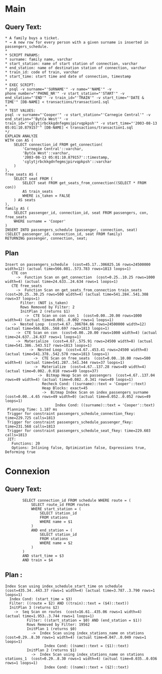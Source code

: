 # Main

## Query Text:
	* A family buys a ticket.
	* → A new row for every person with a given surname is inserted in passengers_schedule.
	*
	* SCRIPT PARAMS:
	* surname: family name, varchar
	* start_station: name of start station of connection, varchar
	* end_station: name of destination station of connection, varchar
	* train_id: code of train, varchar
	* start_time: start time and date of connection, timestamp
	*
	* EXEC SCRIPT:
	* psql -v surname="'SURNAME'" -v name="'NAME'" -v phone_number="'PHONE_NR'" -v start_station="'START'" -v end_station="'END'" -v train_id="'TRAIN'" -v start_time="'DATE & TIME'" [DB-NAME] < transactions/transaction1.sql
	*
	* TEST VALUES:
	psql -v surname="'Cooper'" -v start_station="'Carnegie Central'" -v end_station="'Bytča West'" -v train_id="'cglytjrbckkgdnfegmsjpirvqpkpsh'" -v start_time="'2003-08-13 05:01:10.879157'" [DB-NAME] < transactions/transaction1.sql
	*/
	EXPLAIN ANALYZE
	WITH con AS (
		SELECT connection_id FROM get_connection(
			'Carnegie Central'::varchar,
			'Bytča West'::varchar,
			'2003-08-13 05:01:10.879157'::timestamp,
			'cglytjrbckkgdnfegmsjpirvqpkpsh'::varchar
		)
	),
	free_seats AS (
		SELECT seat FROM (
			SELECT seat FROM get_seats_from_connection((SELECT * FROM con))
			AS train_seats
			WHERE is_taken = FALSE
		) AS seats
	),
	family AS (
		SELECT passenger_id, connection_id, seat FROM passengers, con, free_seats
		WHERE surname = 'Cooper'
	)
	INSERT INTO passengers_schedule (passenger, connection, seat)
	(SELECT passenger_id, connection_id, seat FROM family)
	RETURNING passenger, connection, seat;
## Plan
	Insert on passengers_schedule  (cost=45.17..306825.16 rows=24500000 width=12) (actual time=566.081..573.783 rows=1813 loops=1)
	   CTE con
	     ->  Function Scan on get_connection  (cost=0.25..10.25 rows=1000 width=4) (actual time=24.633..24.634 rows=1 loops=1)
	   CTE free_seats
	     ->  Function Scan on get_seats_from_connection train_seats  (cost=20.25..30.25 rows=500 width=4) (actual time=541.284..541.308 rows=37 loops=1)
		   Filter: (NOT is_taken)
		   Rows Removed by Filter: 2
		   InitPlan 2 (returns $1)
		     ->  CTE Scan on con con_1  (cost=0.00..20.00 rows=1000 width=4) (actual time=0.001..0.002 rows=1 loops=1)
	   ->  Nested Loop  (cost=4.67..306784.66 rows=24500000 width=12) (actual time=566.026..568.697 rows=1813 loops=1)
		 ->  CTE Scan on con  (cost=0.00..20.00 rows=1000 width=4) (actual time=24.637..24.637 rows=1 loops=1)
		 ->  Materialize  (cost=4.67..575.91 rows=24500 width=8) (actual time=541.386..543.517 rows=1813 loops=1)
		       ->  Nested Loop  (cost=4.67..453.41 rows=24500 width=8) (actual time=541.378..542.578 rows=1813 loops=1)
			     ->  CTE Scan on free_seats  (cost=0.00..10.00 rows=500 width=4) (actual time=541.287..541.344 rows=37 loops=1)
			     ->  Materialize  (cost=4.67..137.28 rows=49 width=4) (actual time=0.002..0.018 rows=49 loops=37)
				   ->  Bitmap Heap Scan on passengers  (cost=4.67..137.04 rows=49 width=4) (actual time=0.082..0.341 rows=49 loops=1)
					 Recheck Cond: ((surname)::text = 'Cooper'::text)
					 Heap Blocks: exact=45
					 ->  Bitmap Index Scan on index_passengers_surname  (cost=0.00..4.65 rows=49 width=0) (actual time=0.052..0.052 rows=49 loops=1)
					       Index Cond: ((surname)::text = 'Cooper'::text)
	 Planning Time: 1.187 ms
	 Trigger for constraint passengers_schedule_connection_fkey: time=229.725 calls=1813
	 Trigger for constraint passengers_schedule_passenger_fkey: time=231.568 calls=1813
	 Trigger for constraint passengers_schedule_seat_fkey: time=229.603 calls=1813
	 JIT:
	   Functions: 20
	   Options: Inlining false, Optimization false, Expressions true, Deforming true
   
# Connexion

## Query Text: 
			SELECT connection_id FROM schedule WHERE route = (
				SELECT route_id FROM routes
				WHERE start_station = (
					SELECT station_id
					FROM stations
					WHERE name = $1
				)
				AND end_station = (
					SELECT station_id
					FROM stations
					WHERE name = $2
				)
			)
			AND start_time = $3
			AND train = $4
## Plan :
	Index Scan using index_schedule_start_time on schedule  (cost=435.34..443.37 rows=1 width=4) (actual time=3.787..3.790 rows=1 loops=1)
	  Index Cond: (start_time = $3)
	  Filter: ((route = $2) AND ((train)::text = ($4)::text))
	  InitPlan 3 (returns $2)
	    ->  Seq Scan on routes  (cost=16.61..435.06 rows=1 width=4) (actual time=1.953..3.744 rows=1 loops=1)
	          Filter: ((start_station = $0) AND (end_station = $1))
	          Rows Removed by Filter: 19562
	          InitPlan 1 (returns $0)
	            ->  Index Scan using index_stations_name on stations  (cost=0.29..8.30 rows=1 width=4) (actual time=0.047..0.049 rows=1 loops=1)
	                  Index Cond: ((name)::text = ($1)::text)
	          InitPlan 2 (returns $1)
	            ->  Index Scan using index_stations_name on stations stations_1  (cost=0.29..8.30 rows=1 width=4) (actual time=0.035..0.036 rows=1 loops=1)
	                  Index Cond: ((name)::text = ($2)::text)
   
   
